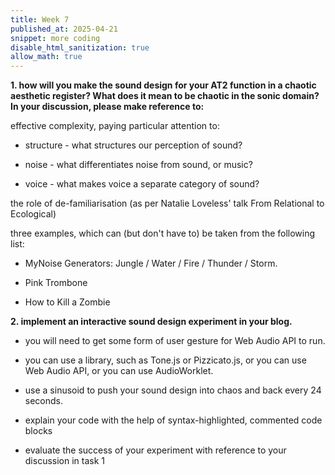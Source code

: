 ```yaml
---
title: Week 7
published_at: 2025-04-21
snippet: more coding
disable_html_sanitization: true
allow_math: true
---
```


**1. how will you make the sound design for your AT2 function in a chaotic aesthetic register?  What does it mean to be chaotic in the sonic domain? In your discussion, please make reference to:**

effective complexity, paying particular attention to:

- structure - what structures our perception of sound? 

- noise - what differentiates noise from sound, or music?

- voice - what makes voice a separate category of sound?


the role of de-familiarisation (as per Natalie Loveless' talk From Relational to Ecological)

three examples, which can (but don't have to) be taken from the following list:


- MyNoise Generators: Jungle / Water / Fire / Thunder / Storm.

- Pink Trombone

- How to Kill a Zombie

**2. implement an interactive sound design experiment in your blog.**

- you will need to get some form of user gesture for Web Audio API to run.
 
- you can use a library, such as Tone.js or Pizzicato.js, or you can use Web Audio API, or you can use AudioWorklet.

- use a sinusoid to push your sound design into chaos and back every 24 seconds.

- explain your code with the help of syntax-highlighted, commented code blocks

- evaluate the success of your experiment with reference to your discussion in task 1